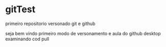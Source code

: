 # gitTest
 primeiro  repositorio versonado  git e github 

 seja bem vindo primeiro modo de versonamento e aula do github desktop
examinando cod pull

